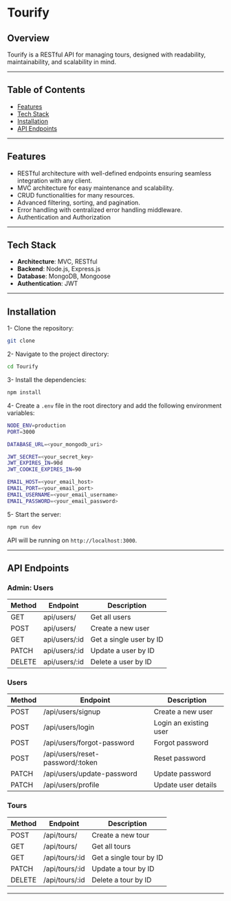 # Tourify

## Overview

Tourify is a RESTful API for managing tours, designed with readability, maintainability, and scalability in mind.

---

## Table of Contents

- [Features](#features)
- [Tech Stack](#tech-stack)
- [Installation](#installation)
- [API Endpoints](#api-endpoints)

---

## Features

- RESTful architecture with well-defined endpoints ensuring seamless integration with any client.
- MVC architecture for easy maintenance and scalability.
- CRUD functionalities for many resources.
- Advanced filtering, sorting, and pagination.
- Error handling with centralized error handling middleware.
- Authentication and Authorization

---

## Tech Stack

- **Architecture**: MVC, RESTful
- **Backend**: Node.js, Express.js
- **Database**: MongoDB, Mongoose
- **Authentication**: JWT

---

## Installation

1- Clone the repository:

```bash
git clone
```

2- Navigate to the project directory:

```bash
cd Tourify
```

3- Install the dependencies:

```bash
npm install
```

4- Create a `.env` file in the root directory and add the following environment variables:

```bash
NODE_ENV=production
PORT=3000

DATABASE_URL=<your_mongodb_uri>

JWT_SECRET=<your_secret_key>
JWT_EXPIRES_IN=90d
JWT_COOKIE_EXPIRES_IN=90

EMAIL_HOST=<your_email_host>
EMAIL_PORT=<your_email_port>
EMAIL_USERNAME=<your_email_username>
EMAIL_PASSWORD=<your_email_password>
```

5- Start the server:

```bash
npm run dev
```

API will be running on `http://localhost:3000`.

---

## API Endpoints

### Admin: Users

| Method | Endpoint      | Description             |
| ------ | ------------- | ----------------------- |
| GET    | api/users/    | Get all users           |
| POST   | api/users/    | Create a new user       |
| GET    | api/users/:id | Get a single user by ID |
| PATCH  | api/users/:id | Update a user by ID     |
| DELETE | api/users/:id | Delete a user by ID     |

### Users

| Method | Endpoint                         | Description            |
| ------ | -------------------------------- | ---------------------- |
| POST   | /api/users/signup                | Create a new user      |
| POST   | /api/users/login                 | Login an existing user |
| POST   | /api/users/forgot-password       | Forgot password        |
| POST   | /api/users/reset-password/:token | Reset password         |
| PATCH  | /api/users/update-password       | Update password        |
| PATCH  | /api/users/profile               | Update user details    |

### Tours

| Method | Endpoint       | Description             |
| ------ | -------------- | ----------------------- |
| POST   | /api/tours/    | Create a new tour       |
| GET    | /api/tours/    | Get all tours           |
| GET    | /api/tours/:id | Get a single tour by ID |
| PATCH  | /api/tours/:id | Update a tour by ID     |
| DELETE | /api/tours/:id | Delete a tour by ID     |

---
